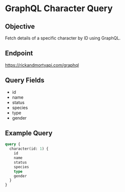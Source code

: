 # GraphQL Character Query

## Objective
Fetch details of a specific character by ID using GraphQL.

## Endpoint
https://rickandmortyapi.com/graphql

## Query Fields
- id
- name
- status
- species
- type
- gender

## Example Query
```graphql
query {
  character(id: 1) {
    id
    name
    status
    species
    type
    gender
  }
}
